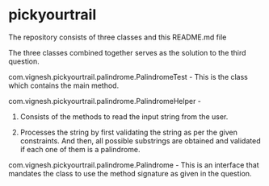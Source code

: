 # pickyourtrail



The repository consists of three classes and this README.md file

The three classes combined together serves as the solution to the third question.

com.vignesh.pickyourtrail.palindrome.PalindromeTest - This is the class which contains the main method.

com.vignesh.pickyourtrail.palindrome.PalindromeHelper -

1) Consists of the methods to read the input string from the user.

2) Processes the string by first validating the string as per the given constraints. And then, all possible substrings are obtained and validated if each one of them is a palindrome.

com.vignesh.pickyourtrail.palindrome.Palindrome - This is an interface that mandates the class to use the method signature as given in the question.